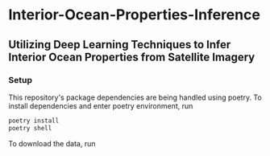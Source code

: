# Interior-Ocean-Properties-Inference
## Utilizing Deep Learning Techniques to Infer Interior Ocean Properties from Satellite Imagery

### Setup
This repository's package dependencies are being handled using poetry.
To install dependencies and enter poetry environment, run
```bash
poetry install
poetry shell
```
To download the data, run

